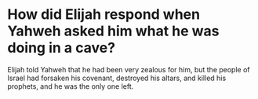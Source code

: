 # How did Elijah respond when Yahweh asked him what he was doing in a cave?

Elijah told Yahweh that he had been very zealous for him, but the people of Israel had forsaken his covenant, destroyed his altars, and killed his prophets, and he was the only one left.
